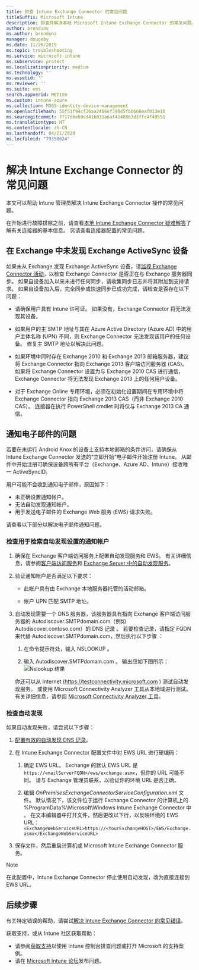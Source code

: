 ```yaml
---
title: 排查 Intune Exchange Connector 的常见问题
titleSuffix: Microsoft Intune
description: 排查并解决本地 Microsoft Intune Exchange Connector 的常见问题。
author: brenduns
ms.author: brenduns
manager: dougeby
ms.date: 11/26/2019
ms.topic: troubleshooting
ms.service: microsoft-intune
ms.subservice: protect
ms.localizationpriority: medium
ms.technology: ''
ms.assetid: ''
ms.reviewer: ''
ms.suite: ems
search.appverid: MET150
ms.custom: intune-azure
ms.collection: M365-identity-device-management
ms.openlocfilehash: 55f51f94cf26aa2486ef390d5fbb668eaf013e10
ms.sourcegitcommit: 7f17d6eb9dd41b031a6af4148863d2ffc4f49551
ms.translationtype: HT
ms.contentlocale: zh-CN
ms.lasthandoff: 04/21/2020
ms.locfileid: "79350624"
---
```

# <a name="resolve-common-problems-with-the-intune-exchange-connector"></a>解决 Intune Exchange Connector 的常见问题
 
本文可以帮助 Intune 管理员解决 Intune Exchange Connector 操作的常见问题。

在开始进行故障排除之前，请查看[本地 Intune Exchange Connector 疑难解答](troubleshoot-exchange-connector.md)了解有关连接器的基本信息。 另请查看连接器配置的常见问题。

## <a name="an-exchange-activesync-device-isnt-discovered-from-exchange"></a>在 Exchange 中未发现 Exchange ActiveSync 设备

如果未从 Exchange 发现 Exchange ActiveSync 设备，请[监视 Exchange Connector 活动](exchange-connector-install.md#on-premises-intune-exchange-connector-high-availability-support)，以检查 Exchange Connector 是否正在与 Exchange 服务器同步。 如果自设备加入以来未进行任何同步，请收集同步日志并将其附加到支持请求。 如果自设备加入后，完全同步或快速同步已成功完成，请检查是否存在以下问题：

- 请确保用户具有 Intune 许可证。 如果没有，Exchange Connector 将无法发现其设备。

- 如果用户的主 SMTP 地址与其在 Azure Active Directory (Azure AD) 中的用户主体名称 (UPN) 不同，则 Exchange Connector 无法发现该用户的任何设备。 修复主 SMTP 地址以解决此问题。

- 如果环境中同时存在 Exchange 2010 和 Exchange 2013 邮箱服务器，建议将 Exchange Connector 指向 Exchange 2013 客户端访问服务器 (CAS)。 如果将 Exchange Connector 设置为与 Exchange 2010 CAS 进行通信，Exchange Connector 将无法发现 Exchange 2013 上的任何用户设备。

- 对于 Exchange Online 专用环境，必须在初始化设置期间在专用环境中将 Exchange Connector 指向 Exchange 2013 CAS（而非 Exchange 2010 CAS）。 连接器在执行 PowerShell cmdlet 时将仅与 Exchange 2013 CA 通信。

## <a name="problems-with-the-notification-email-message"></a>通知电子邮件的问题

若要在未运行 Android Knox 的设备上支持本地邮箱的条件访问，请确保从 Intune Exchange Connector 发送的“立即开始”电子邮件开始注册 Intune。 从邮件中开始注册可确保设备跨所有平台（Exchange、Azure AD、Intune）接收唯一 ActiveSyncID。

用户可能不会收到通知电子邮件，原因如下：

- 未正确设置通知帐户。
- 无法自动发现通知帐户。
- 用于发送电子邮件的 Exchange Web 服务 (EWS) 请求失败。

请查看以下部分以解决电子邮件通知问题。

### <a name="check-the-notification-account-that-retrieves-autodiscover-settings"></a>检查用于检索自动发现设置的通知帐户

1. 确保在 Exchange 客户端访问服务上配置自动发现服务和 EWS。 有关详细信息，请参阅[客户端访问服务](https://docs.microsoft.com/Exchange/architecture/client-access/client-access)和 [Exchange Server 中的自动发现服务](https://docs.microsoft.com/Exchange/architecture/client-access/autodiscover?view=exchserver-2019)。

2. 验证通知帐户是否满足以下要求：

   - 此帐户具有由 Exchange 本地服务器托管的活动邮箱。

   - 帐户 UPN 匹配 SMTP 地址。

3. 自动发现需要一个 DNS 服务器，该服务器具有指向 Exchange 客户端访问服务器的 Autodiscover.SMTPdomain.com（例如 Autodiscover.contoso.com）的 DNS 记录  。 若要检查记录，请指定 FQDN 来代替 Autodiscover.SMTPdomain.com，然后执行以下步骤  ：

   1. 在命令提示符处，输入 NSLOOKUP  。

   2. 输入 Autodiscover.SMTPdomain.com  。 输出应如下图所示：![Nslookup 结果](./media/troubleshoot-exchange-connector-common-problems/nslookup-results.png
      )

   你还可以从 Internet (https://testconnectivity.microsoft.com ) 测试自动发现服务。 或使用 Microsoft Connectivity Analyzer 工具从本地域进行测试。 有关详细信息，请参阅 [Microsoft Connectivity Analyzer 工具](https://docs.microsoft.com/previous-versions/office/exchange-remote-connectivity/jj851141(v=exchg.80))。


### <a name="check-autodiscovery"></a>检查自动发现

如果自动发现失败，请尝试以下步骤：

1. [配置有效的自动发现 DNS 记录](https://docs.microsoft.com/previous-versions/exchange-server/exchange-150/mt473798(v=exchg.150))。

2. 在 Intune Exchange Connector 配置文件中对 EWS URL 进行硬编码：

   1. 确定 EWS URL。 Exchange 的默认 EWS URL 是 `https://<mailServerFQDN>/ews/exchange.asmx`，但你的 URL 可能不同。 请与 Exchange 管理员联系，以验证你的环境 URL 是否正确。

   2. 编辑 *OnPremisesExchangeConnectorServiceConfiguration.xml* 文件。 默认情况下，该文件位于运行 Exchange Connector 的计算机上的 %ProgramData%\Microsoft\Windows Intune Exchange Connector 中  。 在文本编辑器中打开文件，然后更改以下行，以反映环境的 EWS URL： `<ExchangeWebServiceURL>https://<YourExchangeHOST>/EWS/Exchange.asmx</ExchangeWebServiceURL>`

3. 保存文件，然后重启计算机或 Microsoft Intune Exchange Connector 服务。

>[!NOTE]
> 在此配置中，Intune Exchange Connector 停止使用自动发现，改为直接连接到 EWS URL。

## <a name="next-steps"></a>后续步骤

有关特定错误的帮助，请尝试[解决 Intune Exchange Connector 的常见错误](troubleshoot-exchange-connector-common-errors.md)。

获取支持，或从 Intune 社区获取帮助：

- 请参阅[获取支持](../fundamentals/get-support.md)以使用 Intune 控制台排查问题或打开 Microsoft 的支持案例。
- 请在 [Microsoft Intune 论坛](https://social.technet.microsoft.com/Forums/home?forum=microsoftintuneprod)发布问题。